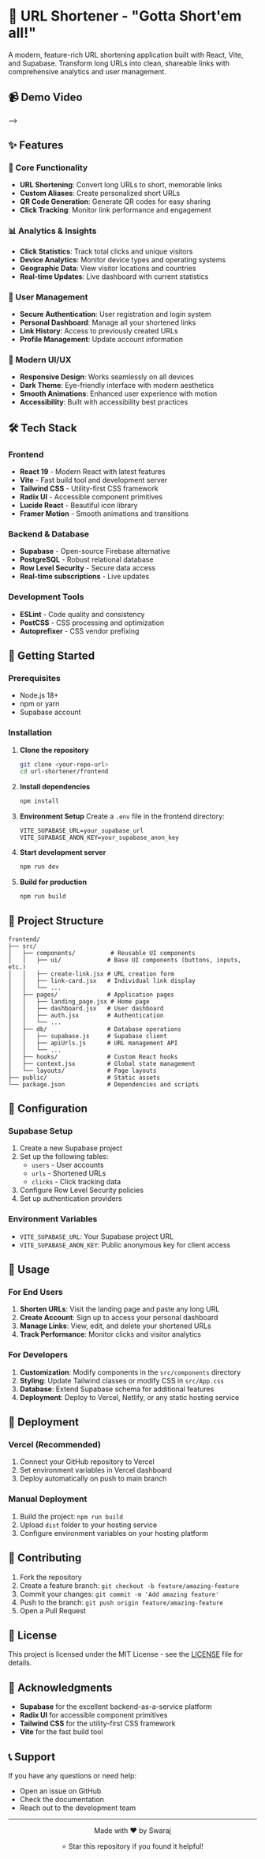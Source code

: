 # 🔗 URL Shortener - "Gotta Short'em all!"

A modern, feature-rich URL shortening application built with React, Vite, and Supabase. Transform long URLs into clean, shareable links with comprehensive analytics and user management.

## 📹 Demo Video

<!-- Add your screen recording video here -->
<div align="center">
  <!--<h3>🎥 Application Demo</h3>
  <p>📱 <em>Add your screen recording video here to showcase the application in action</em></p>
  
  <!-- Video placeholder - replace with your actual video -->
  <!--<div style="background: #f0f0f0; border: 2px dashed #ccc; padding: 40px; border-radius: 8px; margin: 20px 0;">
    <p style="margin: 0; color: #666;">📹 Video Demo Placeholder</p>
    <p style="margin: 5px 0 0 0; font-size: 14px; color: #999;">
      <video >
    </p>
  </div>-->
</div>-->

## ✨ Features

### 🚀 Core Functionality

- **URL Shortening**: Convert long URLs to short, memorable links
- **Custom Aliases**: Create personalized short URLs
- **QR Code Generation**: Generate QR codes for easy sharing
- **Click Tracking**: Monitor link performance and engagement

### 📊 Analytics & Insights

- **Click Statistics**: Track total clicks and unique visitors
- **Device Analytics**: Monitor device types and operating systems
- **Geographic Data**: View visitor locations and countries
- **Real-time Updates**: Live dashboard with current statistics

### 🔐 User Management

- **Secure Authentication**: User registration and login system
- **Personal Dashboard**: Manage all your shortened links
- **Link History**: Access to previously created URLs
- **Profile Management**: Update account information

### 🎨 Modern UI/UX

- **Responsive Design**: Works seamlessly on all devices
- **Dark Theme**: Eye-friendly interface with modern aesthetics
- **Smooth Animations**: Enhanced user experience with motion
- **Accessibility**: Built with accessibility best practices

## 🛠️ Tech Stack

### Frontend

- **React 19** - Modern React with latest features
- **Vite** - Fast build tool and development server
- **Tailwind CSS** - Utility-first CSS framework
- **Radix UI** - Accessible component primitives
- **Lucide React** - Beautiful icon library
- **Framer Motion** - Smooth animations and transitions

### Backend & Database

- **Supabase** - Open-source Firebase alternative
- **PostgreSQL** - Robust relational database
- **Row Level Security** - Secure data access
- **Real-time subscriptions** - Live updates

### Development Tools

- **ESLint** - Code quality and consistency
- **PostCSS** - CSS processing and optimization
- **Autoprefixer** - CSS vendor prefixing

## 🚀 Getting Started

### Prerequisites

- Node.js 18+
- npm or yarn
- Supabase account

### Installation

1. **Clone the repository**

   ```bash
   git clone <your-repo-url>
   cd url-shortener/frontend
   ```

2. **Install dependencies**

   ```bash
   npm install
   ```

3. **Environment Setup**
   Create a `.env` file in the frontend directory:

   ```env
   VITE_SUPABASE_URL=your_supabase_url
   VITE_SUPABASE_ANON_KEY=your_supabase_anon_key
   ```

4. **Start development server**

   ```bash
   npm run dev
   ```

5. **Build for production**
   ```bash
   npm run build
   ```

## 📁 Project Structure

```
frontend/
├── src/
│   ├── components/          # Reusable UI components
│   │   ├── ui/             # Base UI components (buttons, inputs, etc.)
│   │   ├── create-link.jsx # URL creation form
│   │   ├── link-card.jsx   # Individual link display
│   │   └── ...
│   ├── pages/              # Application pages
│   │   ├── landing_page.jsx # Home page
│   │   ├── dashboard.jsx   # User dashboard
│   │   ├── auth.jsx        # Authentication
│   │   └── ...
│   ├── db/                 # Database operations
│   │   ├── supabase.js     # Supabase client
│   │   ├── apiUrls.js      # URL management API
│   │   └── ...
│   ├── hooks/              # Custom React hooks
│   ├── context.jsx         # Global state management
│   └── layouts/            # Page layouts
├── public/                 # Static assets
└── package.json            # Dependencies and scripts
```

## 🔧 Configuration

### Supabase Setup

1. Create a new Supabase project
2. Set up the following tables:
   - `users` - User accounts
   - `urls` - Shortened URLs
   - `clicks` - Click tracking data
3. Configure Row Level Security policies
4. Set up authentication providers

### Environment Variables

- `VITE_SUPABASE_URL`: Your Supabase project URL
- `VITE_SUPABASE_ANON_KEY`: Public anonymous key for client access

## 📱 Usage

### For End Users

1. **Shorten URLs**: Visit the landing page and paste any long URL
2. **Create Account**: Sign up to access your personal dashboard
3. **Manage Links**: View, edit, and delete your shortened URLs
4. **Track Performance**: Monitor clicks and visitor analytics

### For Developers

1. **Customization**: Modify components in the `src/components` directory
2. **Styling**: Update Tailwind classes or modify CSS in `src/App.css`
3. **Database**: Extend Supabase schema for additional features
4. **Deployment**: Deploy to Vercel, Netlify, or any static hosting service

## 🚀 Deployment

### Vercel (Recommended)

1. Connect your GitHub repository to Vercel
2. Set environment variables in Vercel dashboard
3. Deploy automatically on push to main branch

### Manual Deployment

1. Build the project: `npm run build`
2. Upload `dist` folder to your hosting service
3. Configure environment variables on your hosting platform

## 🤝 Contributing

1. Fork the repository
2. Create a feature branch: `git checkout -b feature/amazing-feature`
3. Commit your changes: `git commit -m 'Add amazing feature'`
4. Push to the branch: `git push origin feature/amazing-feature`
5. Open a Pull Request

## 📄 License

This project is licensed under the MIT License - see the [LICENSE](LICENSE) file for details.

## 🙏 Acknowledgments

- **Supabase** for the excellent backend-as-a-service platform
- **Radix UI** for accessible component primitives
- **Tailwind CSS** for the utility-first CSS framework
- **Vite** for the fast build tool

## 📞 Support

If you have any questions or need help:

- Open an issue on GitHub
- Check the documentation
- Reach out to the development team

---

<div align="center">
  <p>Made with ❤️ by Swaraj</p>
  <p>⭐ Star this repository if you found it helpful!</p>
</div>
